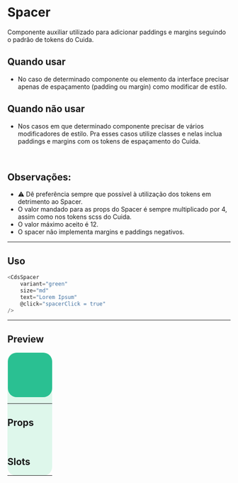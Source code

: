 # Spacer

Componente auxiliar utilizado para adicionar paddings e margins seguindo o padrão de tokens do Cuida.

## Quando usar

- No caso de determinado componente ou elemento da interface precisar apenas de espaçamento (padding ou margin) como modificar de estilo.

## Quando não usar

- Nos casos em que determinado componente precisar de vários modificadores de estilo. Pra esses casos
utilize classes e nelas inclua paddings e margins com os tokens de espaçamento do Cuida.

<br />

## Observações:
- ⚠️ Dê preferência sempre que possível à utilização dos tokens em detrimento ao Spacer.
- O valor mandado para as props do Spacer é sempre multiplicado por 4, assim como nos tokens scss do Cuida.
- O valor máximo aceito é 12.
- O spacer não implementa margins e paddings negativos.

---

## Uso

```js
<CdsSpacer
	variant="green"
	size="md"
	text="Lorem Ipsum"
	@click="spacerClick = true"
/>
```

---

## Preview

<PreviewContainer>
	<div style="width: fit-content; background-color: #def7eb; border-radius: 20px">
		<div
			style="padding: 0.5px; background-color: #def7eb; border-radius: 20px"
		>
			<CdsSpacer v-bind="args">
				<div style="width: 100px; height: 100px; background-color: #2AC092; border-radius: 20px"/>
			</CdsSpacer>
		</div>
	</div>
</PreviewContainer>

<PlaygroundBuilder
	component="Spacer"
	v-model="args"
/>

---

## Props

<APITable
	name="Spacer"
	section="props"
/>
<br />

## Slots

<APITable
	name="Spacer"
	section="slots"
/>

---

<script setup>
import { ref } from 'vue';
import CdsSpacer from '@/components/Spacer.vue';

const args = ref({});
</script>
